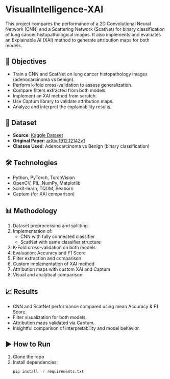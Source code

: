 # VisualIntelligence-XAI

This project compares the performance of a 2D Convolutional Neural Network (CNN) and a Scattering Network (ScatNet) for binary classification of lung cancer histopathological images. It also implements and evaluates an Explainable AI (XAI) method to generate attribution maps for both models.

## 🎯 Objectives

- Train a CNN and ScatNet on lung cancer histopathology images (adenocarcinoma vs benign).
- Perform k-fold cross-validation to assess generalization.
- Compare filters extracted from both models.
- Implement an XAI method from scratch.
- Use Captum library to validate attribution maps.
- Analyze and interpret the explainability results.

## 📁 Dataset

- **Source**: [Kaggle Dataset](https://www.kaggle.com/datasets/rm1000/lung-cancer-histopathological-images)
- **Original Paper**: [arXiv:1912.12142v1](https://arxiv.org/abs/1912.12142v1)
- **Classes Used**: Adenocarcinoma vs Benign (binary classification)

## 🛠️ Technologies

- Python, PyTorch, TorchVision
- OpenCV, PIL, NumPy, Matplotlib
- Scikit-learn, TQDM, Seaborn
- Captum (for XAI comparison)

## 📊 Methodology

1. Dataset preprocessing and splitting
2. Implementation of:
   - CNN with fully connected classifier
   - ScatNet with same classifier structure
3. K-Fold cross-validation on both models
4. Evaluation: Accuracy and F1 Score
5. Filter extraction and comparison
6. Custom implementation of XAI method
7. Attribution maps with custom XAI and Captum
8. Visual and analytical comparison

## 📈 Results

- CNN and ScatNet performance compared using mean Accuracy & F1 Score.
- Filter visualization for both models.
- Attribution maps validated via Captum.
- Insightful comparison of interpretability and model behavior.

## ▶️ How to Run

1. Clone the repo
2. Install dependencies:
   ```bash
   pip install -r requirements.txt
